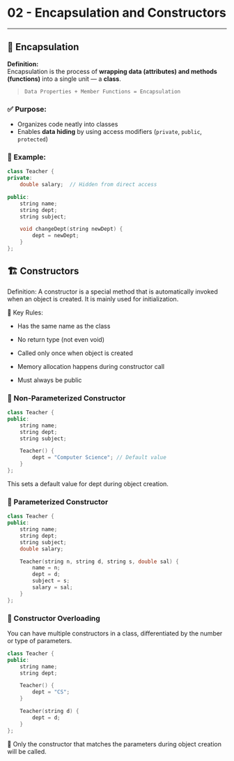 # 02 - Encapsulation and Constructors

---

## 🔐 Encapsulation

**Definition:**  
Encapsulation is the process of **wrapping data (attributes) and methods (functions)** into a single unit — a **class**.

> `Data Properties + Member Functions = Encapsulation`

### ✅ Purpose:
- Organizes code neatly into classes
- Enables **data hiding** by using access modifiers (`private`, `public`, `protected`)

### 🧱 Example:

```cpp
class Teacher {
private:
    double salary;  // Hidden from direct access

public:
    string name;
    string dept;
    string subject;

    void changeDept(string newDept) {
        dept = newDept;
    }
};
```
## 🏗️ Constructors
Definition:
A constructor is a special method that is automatically invoked when an object is created. It is mainly used for initialization.

📝 Key Rules:
- Has the same name as the class

- No return type (not even void)

- Called only once when object is created

- Memory allocation happens during constructor call

- Must always be public

### 🔹 Non-Parameterized Constructor
```cpp
class Teacher {
public:
    string name;
    string dept;
    string subject;

    Teacher() {
        dept = "Computer Science"; // Default value
    }
};
```
This sets a default value for dept during object creation.

### 🔹 Parameterized Constructor
```cpp
class Teacher {
public:
    string name;
    string dept;
    string subject;
    double salary;

    Teacher(string n, string d, string s, double sal) {
        name = n;
        dept = d;
        subject = s;
        salary = sal;
    }
};
```
### 🔁 Constructor Overloading
You can have multiple constructors in a class, differentiated by the number or type of parameters.
```cpp
class Teacher {
public:
    string name;
    string dept;

    Teacher() {
        dept = "CS";
    }

    Teacher(string d) {
        dept = d;
    }
};
```
🧠 Only the constructor that matches the parameters during object creation will be called.




